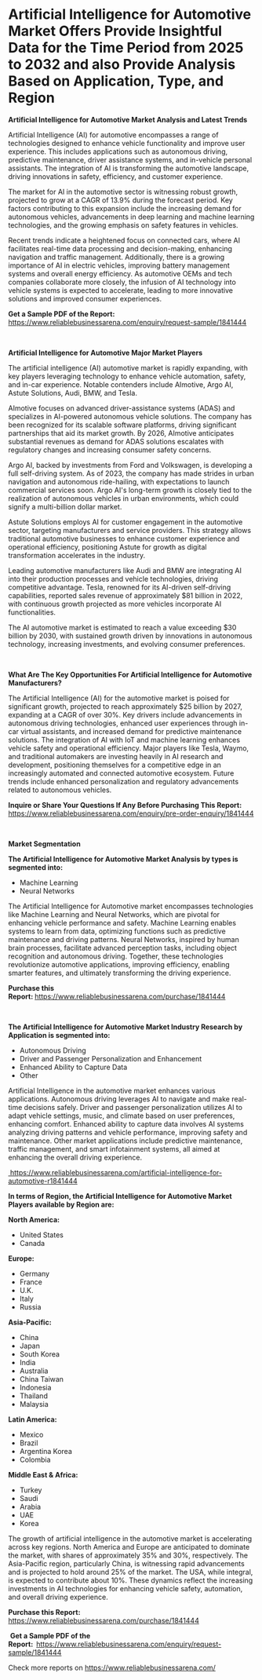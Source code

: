 <p><h1>Artificial Intelligence for Automotive Market Offers Provide Insightful Data for the Time Period from 2025 to 2032 and also Provide Analysis Based on Application, Type, and Region</h1></p><p><strong>Artificial Intelligence for Automotive Market Analysis and Latest Trends</strong></p>
<p><p>Artificial Intelligence (AI) for automotive encompasses a range of technologies designed to enhance vehicle functionality and improve user experience. This includes applications such as autonomous driving, predictive maintenance, driver assistance systems, and in-vehicle personal assistants. The integration of AI is transforming the automotive landscape, driving innovations in safety, efficiency, and customer experience.</p><p>The market for AI in the automotive sector is witnessing robust growth, projected to grow at a CAGR of 13.9% during the forecast period. Key factors contributing to this expansion include the increasing demand for autonomous vehicles, advancements in deep learning and machine learning technologies, and the growing emphasis on safety features in vehicles.</p><p>Recent trends indicate a heightened focus on connected cars, where AI facilitates real-time data processing and decision-making, enhancing navigation and traffic management. Additionally, there is a growing importance of AI in electric vehicles, improving battery management systems and overall energy efficiency. As automotive OEMs and tech companies collaborate more closely, the infusion of AI technology into vehicle systems is expected to accelerate, leading to more innovative solutions and improved consumer experiences.</p></p>
<p><strong>Get a Sample PDF of the Report:&nbsp;</strong> <a href="https://www.reliablebusinessarena.com/enquiry/request-sample/1841444?utm_campaign=2990&utm_medium=2&utm_source=Github&utm_content=ia&utm_term=09032025&utm_id=artificial-intelligence-for-automotive">https://www.reliablebusinessarena.com/enquiry/request-sample/1841444</a></p>
<p>&nbsp;</p>
<p><strong>Artificial Intelligence for Automotive Major Market Players</strong></p>
<p><p>The artificial intelligence (AI) automotive market is rapidly expanding, with key players leveraging technology to enhance vehicle automation, safety, and in-car experience. Notable contenders include AImotive, Argo AI, Astute Solutions, Audi, BMW, and Tesla.</p><p>AImotive focuses on advanced driver-assistance systems (ADAS) and specializes in AI-powered autonomous vehicle solutions. The company has been recognized for its scalable software platforms, driving significant partnerships that aid its market growth. By 2026, AImotive anticipates substantial revenues as demand for ADAS solutions escalates with regulatory changes and increasing consumer safety concerns.</p><p>Argo AI, backed by investments from Ford and Volkswagen, is developing a full self-driving system. As of 2023, the company has made strides in urban navigation and autonomous ride-hailing, with expectations to launch commercial services soon. Argo AI's long-term growth is closely tied to the realization of autonomous vehicles in urban environments, which could signify a multi-billion dollar market.</p><p>Astute Solutions employs AI for customer engagement in the automotive sector, targeting manufacturers and service providers. This strategy allows traditional automotive businesses to enhance customer experience and operational efficiency, positioning Astute for growth as digital transformation accelerates in the industry.</p><p>Leading automotive manufacturers like Audi and BMW are integrating AI into their production processes and vehicle technologies, driving competitive advantage. Tesla, renowned for its AI-driven self-driving capabilities, reported sales revenue of approximately $81 billion in 2022, with continuous growth projected as more vehicles incorporate AI functionalities.</p><p>The AI automotive market is estimated to reach a value exceeding $30 billion by 2030, with sustained growth driven by innovations in autonomous technology, increasing investments, and evolving consumer preferences.</p></p>
<p>&nbsp;</p>
<p><strong>What Are The Key Opportunities For Artificial Intelligence for Automotive Manufacturers?</strong></p>
<p><p>The Artificial Intelligence (AI) for the automotive market is poised for significant growth, projected to reach approximately $25 billion by 2027, expanding at a CAGR of over 30%. Key drivers include advancements in autonomous driving technologies, enhanced user experiences through in-car virtual assistants, and increased demand for predictive maintenance solutions. The integration of AI with IoT and machine learning enhances vehicle safety and operational efficiency. Major players like Tesla, Waymo, and traditional automakers are investing heavily in AI research and development, positioning themselves for a competitive edge in an increasingly automated and connected automotive ecosystem. Future trends include enhanced personalization and regulatory advancements related to autonomous vehicles.</p></p>
<p><strong>Inquire or Share Your Questions If Any Before Purchasing This Report:</strong> <a href="https://www.reliablebusinessarena.com/enquiry/pre-order-enquiry/1841444?utm_campaign=2990&utm_medium=2&utm_source=Github&utm_content=ia&utm_term=09032025&utm_id=artificial-intelligence-for-automotive">https://www.reliablebusinessarena.com/enquiry/pre-order-enquiry/1841444</a></p>
<p>&nbsp;</p>
<p><strong>Market Segmentation</strong></p>
<p><strong>The Artificial Intelligence for Automotive Market Analysis by types is segmented into:</strong></p>
<p><ul><li>Machine Learning</li><li>Neural Networks</li></ul></p>
<p><p>The Artificial Intelligence for Automotive market encompasses technologies like Machine Learning and Neural Networks, which are pivotal for enhancing vehicle performance and safety. Machine Learning enables systems to learn from data, optimizing functions such as predictive maintenance and driving patterns. Neural Networks, inspired by human brain processes, facilitate advanced perception tasks, including object recognition and autonomous driving. Together, these technologies revolutionize automotive applications, improving efficiency, enabling smarter features, and ultimately transforming the driving experience.</p></p>
<p><strong>Purchase this Report:&nbsp;</strong><a href="https://www.reliablebusinessarena.com/purchase/1841444?utm_campaign=2990&utm_medium=2&utm_source=Github&utm_content=ia&utm_term=09032025&utm_id=artificial-intelligence-for-automotive">https://www.reliablebusinessarena.com/purchase/1841444</a></p>
<p>&nbsp;</p>
<p><strong>The Artificial Intelligence for Automotive Market Industry Research by Application is segmented into:</strong></p>
<p><ul><li>Autonomous Driving</li><li>Driver and Passenger Personalization and Enhancement</li><li>Enhanced Ability to Capture Data</li><li>Other</li></ul></p>
<p><p>Artificial Intelligence in the automotive market enhances various applications. Autonomous driving leverages AI to navigate and make real-time decisions safely. Driver and passenger personalization utilizes AI to adapt vehicle settings, music, and climate based on user preferences, enhancing comfort. Enhanced ability to capture data involves AI systems analyzing driving patterns and vehicle performance, improving safety and maintenance. Other market applications include predictive maintenance, traffic management, and smart infotainment systems, all aimed at enhancing the overall driving experience.</p></p>
<p><a href="https://www.reliablebusinessarena.com/artificial-intelligence-for-automotive-r1841444?utm_campaign=2990&utm_medium=2&utm_source=Github&utm_content=ia&utm_term=09032025&utm_id=artificial-intelligence-for-automotive">&nbsp;https://www.reliablebusinessarena.com/artificial-intelligence-for-automotive-r1841444</a></p>
<p><strong>In terms of Region, the Artificial Intelligence for Automotive Market Players available by Region are:</strong></p>
<p>
    <p> <strong> North America: </strong>
        <ul>
            <li>United States</li>
            <li>Canada</li>
        </ul>
        </p> 
    <p> <strong> Europe: </strong>
        <ul>
            <li>Germany</li>
            <li>France</li>
            <li>U.K.</li>
            <li>Italy</li>
            <li>Russia</li>
        </ul>
        </p> 
    <p> <strong> Asia-Pacific: </strong>
        <ul>
            <li>China</li>
            <li>Japan</li>
            <li>South Korea</li>
            <li>India</li>
            <li>Australia</li>
            <li>China Taiwan</li>
            <li>Indonesia</li>
            <li>Thailand</li>
            <li>Malaysia</li>
        </ul>
        </p> 
    <p> <strong> Latin America: </strong>
        <ul>
            <li>Mexico</li>
            <li>Brazil</li>
            <li>Argentina Korea</li>
            <li>Colombia</li>
        </ul>
        </p> 
    <p> <strong> Middle East & Africa: </strong>
        <ul>
            <li>Turkey</li>
            <li>Saudi</li>
            <li>Arabia</li>
            <li>UAE</li>
            <li>Korea</li>
        </ul>
    </p>
    </p>
<p><p>The growth of artificial intelligence in the automotive market is accelerating across key regions. North America and Europe are anticipated to dominate the market, with shares of approximately 35% and 30%, respectively. The Asia-Pacific region, particularly China, is witnessing rapid advancements and is projected to hold around 25% of the market. The USA, while integral, is expected to contribute about 10%. These dynamics reflect the increasing investments in AI technologies for enhancing vehicle safety, automation, and overall driving experience.</p></p>
<p><strong>Purchase this Report: </strong><a href="https://www.reliablebusinessarena.com/purchase/1841444?utm_campaign=2990&utm_medium=2&utm_source=Github&utm_content=ia&utm_term=09032025&utm_id=artificial-intelligence-for-automotive">https://www.reliablebusinessarena.com/purchase/1841444</a></p>
<p>&nbsp;<strong>Get a Sample PDF of the Report:&nbsp;&nbsp;</strong><a href="https://www.reliablebusinessarena.com/enquiry/request-sample/1841444?utm_campaign=2990&utm_medium=2&utm_source=Github&utm_content=ia&utm_term=09032025&utm_id=artificial-intelligence-for-automotive">https://www.reliablebusinessarena.com/enquiry/request-sample/1841444</a></p>
<p><strong></strong></p>
<p>Check more reports on <a href="https://www.reliablebusinessarena.com/?utm_campaign=2990&utm_medium=2&utm_source=Github&utm_content=ia&utm_term=09032025&utm_id=artificial-intelligence-for-automotive">https://www.reliablebusinessarena.com/</a></p>